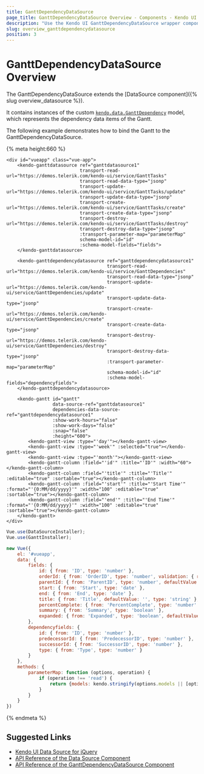```yaml
---
title: GanttDependencyDataSource
page_title: GanttDependencyDataSource Overview - Components - Kendo UI for Vue
description: "Use the Kendo UI GanttDependencyDataSource wrapper component in Vue projects."
slug: overview_ganttdependencydatasource
position: 3
---
```


# GanttDependencyDataSource Overview

The GanttDependencyDataSource extends the [DataSource component]({% slug overview_datasource %}).

It contains instances of the custom [`kendo.data.GanttDependency`](https://docs.telerik.com/kendo-ui/api/javascript/data/ganttdependency) model, which represents the dependency data items of the Gantt.

The following example demonstrates how to bind the Gantt to the GanttDependencyDataSource.

{% meta height:660 %}
```html-preview
<div id="vueapp" class="vue-app">
	<kendo-ganttdatasource ref="ganttdatasource1"
						   transport-read-url="https://demos.telerik.com/kendo-ui/service/GanttTasks"
						   transport-read-data-type="jsonp"
						   transport-update-url="https://demos.telerik.com/kendo-ui/service/GanttTasks/update"
						   transport-update-data-type="jsonp"
						   transport-create-url="https://demos.telerik.com/kendo-ui/service/GanttTasks/create"
						   transport-create-data-type="jsonp"
						   transport-destroy-url="https://demos.telerik.com/kendo-ui/service/GanttTasks/destroy"
						   transport-destroy-data-type="jsonp"
						   :transport-parameter-map="parameterMap"
						   schema-model-id="id"
						   :schema-model-fields="fields">
    </kendo-ganttdatasource>

    <kendo-ganttdependencydatasource ref="ganttdependencydatasource1"
									 transport-read-url="https://demos.telerik.com/kendo-ui/service/GanttDependencies"
									 transport-read-data-type="jsonp"
									 transport-update-url="https://demos.telerik.com/kendo-ui/service/GanttDependencies/update"
									 transport-update-data-type="jsonp"
									 transport-create-url="https://demos.telerik.com/kendo-ui/service/GanttDependencies/create"
									 transport-create-data-type="jsonp"
									 transport-destroy-url="https://demos.telerik.com/kendo-ui/service/GanttDependencies/destroy"
									 transport-destroy-data-type="jsonp"
									 :transport-parameter-map="parameterMap"
									 schema-model-id="id"
									 :schema-model-fields="dependencyfields">
    </kendo-ganttdependencydatasource>

    <kendo-gantt id="gantt"
				 data-source-ref="ganttdatasource1"
				 dependencies-data-source-ref="ganttdependencydatasource1"
				 :show-work-hours="false"
				 :show-work-days="false"
				 :snap="false"
				 :height="600">
		<kendo-gantt-view :type="'day'"></kendo-gantt-view>
		<kendo-gantt-view :type="'week'" :selected="true"></kendo-gantt-view>
		<kendo-gantt-view :type="'month'"></kendo-gantt-view>
		<kendo-gantt-column :field="'id'" :title="'ID'" :width="60"></kendo-gantt-column>
		<kendo-gantt-column :field="'title'" :title="'Title'" :editable="true" :sortable="true"></kendo-gantt-column>
		<kendo-gantt-column :field="'start'" :title="'Start Time'" :format="'{0:MM/dd/yyyy}'" :width="100" :editable="true" :sortable="true"></kendo-gantt-column>
		<kendo-gantt-column :field="'end'" :title="'End Time'" :format="'{0:MM/dd/yyyy}'" :width="100" :editable="true" :sortable="true"></kendo-gantt-column>
	</kendo-gantt>
</div>
```
```js
Vue.use(DataSourceInstaller);
Vue.use(GanttInstaller);

new Vue({
    el: '#vueapp',
	data: {
		fields: {
			id: { from: 'ID', type: 'number' },
			orderId: { from: 'OrderID', type: 'number', validation: { required: true } },
			parentId: { from: 'ParentID', type: 'number', defaultValue: null, validation: { required: true } },
			start: { from: 'Start', type: 'date' },
			end: { from: 'End', type: 'date' },
			title: { from: 'Title', defaultValue: '', type: 'string' },
			percentComplete: { from: 'PercentComplete', type: 'number' },
			summary: { from: 'Summary', type: 'boolean' },
			expanded: { from: 'Expanded', type: 'boolean', defaultValue: true }
		},
		dependencyfields: {
			id: { from: 'ID', type: 'number' },
			predecessorId: { from: 'PredecessorID', type: 'number' },
			successorId: { from: 'SuccessorID', type: 'number' },
			type: { from: 'Type', type: 'number' }
		}
	},
	methods: {
		parameterMap: function (options, operation) {
			if (operation !== 'read') {
				return {models: kendo.stringify(options.models || [options])}
			}
		}
	}
})
```
{% endmeta %}

## Suggested Links

* [Kendo UI Data Source for jQuery](https://docs.telerik.com/kendo-ui/framework/datasource/overview)
* [API Reference of the Data Source Component](https://docs.telerik.com/kendo-ui/api/javascript/data/datasource)
* [API Reference of the GanttDependencyDataSource Component](https://docs.telerik.com/kendo-ui/api/javascript/data/ganttdependencydatasource)

